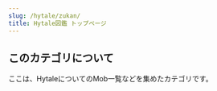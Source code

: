 ```yaml
---
slug: /hytale/zukan/
title: Hytale図鑑 トップページ
---
```


## このカテゴリについて

ここは、HytaleについてのMob一覧などを集めたカテゴリです。
